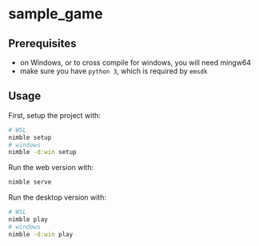 # sample_game
## Prerequisites
- on Windows, or to cross compile for windows, you will need mingw64
- make sure you have `python 3`, which is required by `emsdk`

## Usage
First, setup the project with:
```sh
# WSL
nimble setup
# windows
nimble -d:win setup
```
Run the web version with:
```sh
nimble serve
```
Run the desktop version with:
```sh
# WSL
nimble play
# windows
nimble -d:win play
```